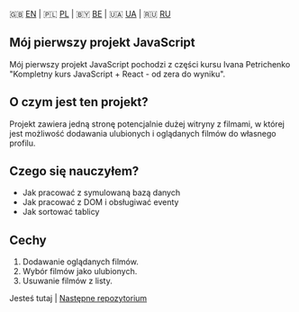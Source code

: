 :gb: [EN](https://github.com/mnerpyctno/firstJSproject/blob/master/README.md) | :poland: [PL](https://github.com/mnerpyctno/firstJSproject/tree/master/docs/pl/README.md) | :belarus: [BE](https://github.com/mnerpyctno/firstJSproject/tree/master/docs/be/README.md) | :ukraine: [UA](https://github.com/mnerpyctno/firstJSproject/tree/master/docs/ua/README.md) | :ru: [RU](https://github.com/mnerpyctno/firstJSproject/tree/master/docs/ru/README.md)

## Mój pierwszy projekt JavaScript

Mój pierwszy projekt JavaScript pochodzi z części kursu Ivana Petrichenko "Kompletny kurs JavaScript + React - od zera do wyniku".

## O czym jest ten projekt?

Projekt zawiera jedną stronę potencjalnie dużej witryny z filmami, w której jest możliwość dodawania ulubionych i oglądanych filmów do własnego profilu.

## Czego się nauczyłem?

* Jak pracować z symulowaną bazą danych
* Jak pracować z DOM i obsługiwać eventy
* Jak sortować tablicy

## Cechy

1. Dodawanie oglądanych filmów.
2. Wybór filmów jako ulubionych.
3. Usuwanie filmów z listy.

Jesteś tutaj | [Następne repozytorium](https://github.com/mnerpyctno/secondJSproject)
